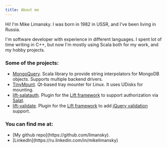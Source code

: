 ```yaml
---
title: About me
---
```


Hi! I'm Mike Limansky. I was born in 1982 in USSR, and I've been living in Russia.

I'm software developer with experience in different languages.  I spent lot of time
writing in C++, but now I'm mostly using Scala both for my work, and my hobby projects.

### Some of the projects:

* [MongoQuery](https://github.com/limansky/mongoquery). Scala library to provide string
  interpolators for MongoDB objects.  Supports multiple backend drivers.
* [TinyMount](https://github.com/limansky/tinymount). Qt-based tray mounter for Linux.
  It uses UDisks for mounting.
* [lift-salatauth](https://github.com/limansky/lift-salatauth). Plugin for the
  [Lift framework]() to support authorization via
  [Salat](https://github.com/novus/salat).
* [lift-validate](https://github.com/limansky/lift-validate). Plugin for the
  [Lift framework]() to add [jQuery validation](http://jqueryvalidation.org/) support.

### You can find me at:

<ul class="fa-ul">
  <li><i class="fa-li fa fa-github"></i> [My github repo](https://github.com/limansky).</li>
  <li><i class="fa-li fa fa-linkedin"></i> [LinkedIn](https://ru.linkedin.com/in/mikelimansky)</li>
</ul>

[Lift framework]: http://liftweb.net
